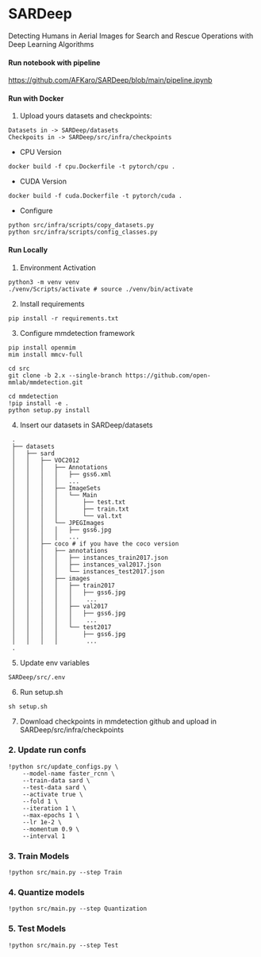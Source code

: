 # SARDeep
Detecting Humans in Aerial Images for Search and Rescue Operations with Deep Learning Algorithms

#### Run notebook with pipeline
https://github.com/AFKaro/SARDeep/blob/main/pipeline.ipynb

#### Run with Docker
1. Upload yours datasets and checkpoints:
````commandline
Datasets in -> SARDeep/datasets
Checkpoits in -> SARDeep/src/infra/checkpoints
````

- CPU Version
````commandline
docker build -f cpu.Dockerfile -t pytorch/cpu .
````

- CUDA Version
````commandline
docker build -f cuda.Dockerfile -t pytorch/cuda .
````

- Configure
````commandline
python src/infra/scripts/copy_datasets.py
python src/infra/scripts/config_classes.py
````

#### Run Locally
1. Environment Activation
````commandline
python3 -m venv venv
./venv/Scripts/activate # source ./venv/bin/activate
````
2. Install requirements
````commandline
pip install -r requirements.txt
````
3. Configure mmdetection framework
````commandline
pip install openmim
mim install mmcv-full

cd src
git clone -b 2.x --single-branch https://github.com/open-mmlab/mmdetection.git

cd mmdetection
!pip install -e .
python setup.py install
````
4. Insert our datasets in SARDeep/datasets
````commandline
 .
 ├── datasets
 │   ├── sard
 │   │   ├── VOC2012
 │   │   │   ├── Annotations
 │   │   │   │   ├── gss6.xml
 │   │   │   │   ...
 │   │   │   ├── ImageSets
 │   │   │   │   └── Main
 │   │   │   │       ├── test.txt
 │   │   │   │       ├── train.txt
 │   │   │   │       └── val.txt
 │   │   │   └── JPEGImages
 │   │   │   │   ├── gss6.jpg
 │   │   │   │   ...
 │   │   ├── coco # if you have the coco version
 │   │   │   ├── annotations
 │   │   │   │   ├── instances_train2017.json
 │   │   │   │   ├── instances_val2017.json
 │   │   │   │   └── instances_test2017.json
 │   │   │   ├── images
 │   │   │   │   ├── train2017
 │   │   │   │   │   ├── gss6.jpg
 │   │   │   │   │    ...
 │   │   │   │   ├── val2017
 │   │   │   │   │   ├── gss6.jpg
 │   │   │   │   │    ...
 │   │   │   │   └── test2017
 │   │   │   │       ├── gss6.jpg
 │   │   │   │        ...
 .
````

5. Update env variables
````commandline
SARDeep/src/.env
````

6. Run setup.sh
````commandline
sh setup.sh
````

7. Download checkpoints in mmdetection github and upload in SARDeep/src/infra/checkpoints

### 2. Update run confs
````commandline
!python src/update_configs.py \
    --model-name faster_rcnn \
    --train-data sard \
    --test-data sard \
    --activate true \
    --fold 1 \
    --iteration 1 \
    --max-epochs 1 \
    --lr 1e-2 \
    --momentum 0.9 \
    --interval 1
````

### 3. Train Models
````commandline
!python src/main.py --step Train
````

### 4. Quantize models
````commandline
!python src/main.py --step Quantization
````

### 5. Test Models
````commandline
!python src/main.py --step Test
````
